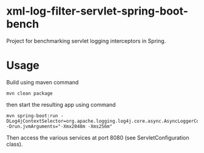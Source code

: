 # xml-log-filter-servlet-spring-boot-bench
Project for benchmarking servlet logging interceptors in Spring. 

# Usage
Build using maven command

	mvn clean package
	
then start the resulting app using command

	mvn spring-boot:run -DLog4jContextSelector=org.apache.logging.log4j.core.async.AsyncLoggerContextSelector -Drun.jvmArguments="-Xmx2048m -Xms256m"

Then access the various services at port 8080 (see ServletConfiguration class).
